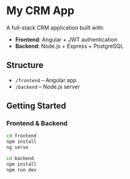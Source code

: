 # My CRM App

A full-stack CRM application built with:

- **Frontend**: Angular + JWT authentication
- **Backend**: Node.js + Express + PostgreSQL

## Structure

- `/frontend` – Angular app
- `/backend` – Node.js server

## Getting Started

### Frontend & Backend
```bash
cd frontend
npm install
ng serve

cd backend
npm install
npm run dev


